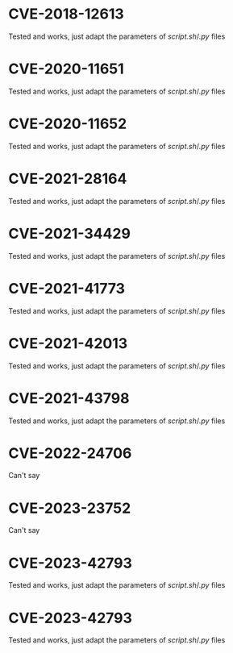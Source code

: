 # CVE-2018-12613
Tested and works, just adapt the parameters of _script.sh_/_.py_ files

# CVE-2020-11651
Tested and works, just adapt the parameters of _script.sh_/_.py_ files

# CVE-2020-11652
Tested and works, just adapt the parameters of _script.sh_/_.py_ files

# CVE-2021-28164
Tested and works, just adapt the parameters of _script.sh_/_.py_ files

# CVE-2021-34429
Tested and works, just adapt the parameters of _script.sh_/_.py_ files

# CVE-2021-41773
Tested and works, just adapt the parameters of _script.sh_/_.py_ files

# CVE-2021-42013
Tested and works, just adapt the parameters of _script.sh_/_.py_ files

# CVE-2021-43798
Tested and works, just adapt the parameters of _script.sh_/_.py_ files

# CVE-2022-24706
Can't say

# CVE-2023-23752
Can't say

# CVE-2023-42793
Tested and works, just adapt the parameters of _script.sh_/_.py_ files

# CVE-2023-42793
Tested and works, just adapt the parameters of _script.sh_/_.py_ files